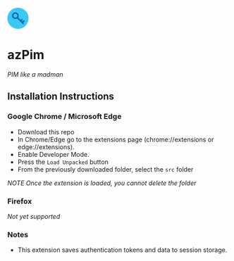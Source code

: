 ![azPim!](/src/ico/icon48.png "AzPim")
# azPim 

_PIM like a madman_

## Installation Instructions

### Google Chrome / Microsoft Edge

* Download this repo
* In Chrome/Edge go to the extensions page (chrome://extensions or edge://extensions).
* Enable Developer Mode.
* Press the `Load Unpacked` button
* From the previously downloaded folder, select the `src` folder

_NOTE Once the extension is loaded, you cannot delete the folder_

### Firefox

_Not yet supported_

### Notes

* This extension saves authentication tokens and data to session storage.